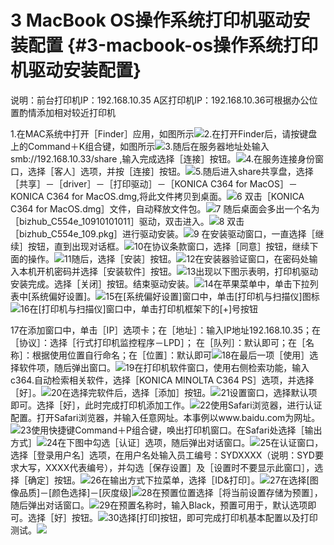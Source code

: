 # 3 MacBook OS操作系统打印机驱动安装配置 {#3-macbook-os操作系统打印机驱动安装配置}

说明：前台打印机IP：192.168.10.35 A区打印机IP：192.168.10.36可根据办公位置酌情添加相对较近打印机

1.在MAC系统中打开［Finder］应用，如图所示![](https://ws4.sinaimg.cn/large/006tNc79ly1fj2wl683hoj31990tj7a5.jpg)2.在打开Finder后，请按键盘上的Command＋K组合键，如图所示![](https://ws4.sinaimg.cn/large/006tNc79ly1fj2wlswjjwj31990r945q.jpg)3.随后在服务器地址处输入smb://192.168.10.33/share ,输入完成选择［连接］按钮。![](https://ws4.sinaimg.cn/large/006tNc79ly1fj2wm6obvdj316j0gzdi7.jpg)4.在服务连接身份窗口，选择［客人］选项，并按［连接］按钮。![](https://ws4.sinaimg.cn/large/006tNc79ly1fj2wmizds3j31c10j176i.jpg)5.随后进入share共享盘，选择［共享］－［driver］－［打印驱动］－［KONICA C364 for MacOS］－KONICA C364 for MacOS.dmg,将此文件拷贝到桌面。![](https://ws3.sinaimg.cn/large/006tNc79ly1fj2wov0ypkj31c10rbwlu.jpg)6 双击［KONICA C364 for MacOS.dmg］文件，自动释放文件包。![](https://ws4.sinaimg.cn/large/006tNc79ly1fj2wpheu57j311z0of0xl.jpg)7 随后桌面会多出一个名为［bizhub\_C554e\_10910101011］驱动，双击进入。![](https://ws3.sinaimg.cn/large/006tNc79ly1fj2wpwe8inj31c10pvjzv.jpg)8 双击［bizhub\_C554e\_109.pkg］进行驱动安装。![](https://ws2.sinaimg.cn/large/006tNc79ly1fj2wqfxa0wj31c10hggmj.jpg)9 在安装驱动窗口，一直选择［继续］按钮，直到出现对话框。![](https://ws2.sinaimg.cn/large/006tNc79ly1fj2wqyvvrgj31c10jetby.jpg)10在协议条款窗口，选择［同意］按钮，继续下面的操作。![](https://ws4.sinaimg.cn/large/006tNc79ly1fj2wrhg7yjj31c10n6agz.jpg)11随后，选择［安装］按钮。![](https://ws3.sinaimg.cn/large/006tNc79ly1fj2wrwi5hij31c10oxwhx.jpg)12在安装器验证窗口，在密码处输入本机开机密码并选择［安装软件］按钮。![](https://ws3.sinaimg.cn/large/006tNc79ly1fj2wspdsqhj31c10l8goy.jpg)13出现以下图示表明，打印机驱动安装完成。选择［关闭］按钮。结束驱动安装。![](https://ws1.sinaimg.cn/large/006tNc79ly1fj2wta4el4j31c10mi0vh.jpg)14在苹果菜单中，单击下拉列表中\[系统偏好设置\]。![](https://ws4.sinaimg.cn/large/006tNc79ly1fj2wtx88qrj31bz0n0gst.jpg)15在\[系统偏好设置\]窗口中，单击\[打印机与扫描仪\]图标![](https://ws2.sinaimg.cn/large/006tNc79ly1fj2wuflkrvj31c10ioadf.jpg)16在\[打印机与扫描仪\]窗口中，单击打印机框架下的\[+\]号按钮

17在添加窗口中，单击［IP］选项卡；在［地址］：输入IP地址192.168.10.35；在［协议］：选择［行式打印机监控程序－LPD］； 在［队列］：默认即可；在［名称］：根据使用位置自行命名；在［位置］：默认即可![](https://ws2.sinaimg.cn/large/006tNc79ly1fj2wyjjs9bj31c10nbjvj.jpg)18在最后一项［使用］选择软件项，随后弹出窗口。![](https://ws2.sinaimg.cn/large/006tNc79ly1fj2wz5a06vj31c00m4ad9.jpg)19在打印机软件窗口，使用右侧检索功能，输入c364.自动检索相关软件，选择［KONICA MINOLTA C364 PS］选项，并选择［好］。![](https://ws1.sinaimg.cn/large/006tNc79ly1fj2wzebng9j31c10i7jtn.jpg)20在选择完软件后，选择［添加］按钮。![](https://ws2.sinaimg.cn/large/006tNc79ly1fj2wzl8063j31c10ojtcl.jpg)21设置窗口，选择默认项即可。选择［好］，此时完成打印机添加工作。![](https://ws2.sinaimg.cn/large/006tNc79ly1fj2x01qeufj31c10m7whg.jpg)22使用Safari浏览器，进行认证配置。打开Safari浏览器，并输入任意网址。本事例以www.baidu.com为网址。![](https://ws4.sinaimg.cn/large/006tNc79ly1fj2x0crq4sj31c10jqabw.jpg)23使用快捷键Command＋P组合键，唤出打印机窗口。在Safari处选择［输出方式］![](https://ws3.sinaimg.cn/large/006tNc79ly1fj2x0wyskij31c10migoo.jpg)24在下图中勾选［认证］选项，随后弹出对话窗口。![](https://ws2.sinaimg.cn/large/006tNc79ly1fj2x1ezig8j31c10jtn0a.jpg)25在认证窗口，选择［登录用户名］选项，在用户名处输入员工编号：SYDXXXX（说明：SYD要求大写，XXXX代表编号），并勾选［保存设置］及［设置时不要显示此窗口］，选择［确定］按钮。![](https://ws4.sinaimg.cn/large/006tNc79ly1fj2x1ylnkyj31c10hhmzm.jpg)26在输出方式下拉菜单，选择［ID&打印］。![](https://ws4.sinaimg.cn/large/006tNc79ly1fj2x2adf7nj31c10phgpi.jpg)27在选择\[图像品质\]－\[颜色选择\]－\[灰度级\]![](https://ws4.sinaimg.cn/large/006tNc79ly1fj2x2opg1wj31c10l3q6d.jpg)28在预置位置选择［将当前设置存储为预置］，随后弹出对话窗口。![](https://ws1.sinaimg.cn/large/006tNc79ly1fj2x34rlwlj31c10l5wht.jpg)29在预置名称时，输入Black，预置可用于，默认选项即可。选择［好］按钮。![](https://ws3.sinaimg.cn/large/006tNc79ly1fj2x3j7dd7j31c10mu77k.jpg)30选择\[打印\]按钮，即可完成打印机基本配置以及打印测试。![](https://ws4.sinaimg.cn/large/006tNc79ly1fj2x3w1cnnj31c110242q.jpg)

